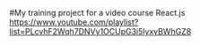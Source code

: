 #My training project for a video course React.js
https://www.youtube.com/playlist?list=PLcvhF2Wqh7DNVy1OCUpG3i5lyxyBWhGZ8